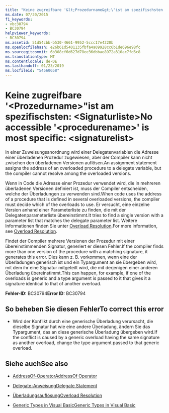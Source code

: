 ```yaml
---
title: "Keine zugreifbare '&lt;Prozedurname&gt;\"ist am spezifischsten: &lt;Signaturliste&gt;"
ms.date: 07/20/2015
f1_keywords:
- vbc30794
- BC30794
helpviewer_keywords:
- BC30794
ms.assetid: 51d54cbb-b530-4661-9952-5ccc17e4220b
ms.openlocfilehash: e26b61d5401135fbfa4a09928cc6b1de696e98fc
ms.sourcegitcommit: 6b308cf6d627d78ee36dbbae8972a310ac7fd6c8
ms.translationtype: MT
ms.contentlocale: de-DE
ms.lasthandoff: 01/23/2019
ms.locfileid: "54560658"
---
```

# <a name="no-accessible-ltprocedurenamegt-is-most-specific-ltsignaturelistgt"></a><span data-ttu-id="49e63-102">Keine zugreifbare '&lt;Prozedurname&gt;"ist am spezifischsten: &lt;Signaturliste&gt;</span><span class="sxs-lookup"><span data-stu-id="49e63-102">No accessible '&lt;procedurename&gt;' is most specific: &lt;signaturelist&gt;</span></span>
<span data-ttu-id="49e63-103">In einer Zuweisungsanordnung wird einer Delegatenvariablen die Adresse einer überladenen Prozedur zugewiesen, aber der Compiler kann nicht zwischen den überladenen Versionen auflösen.</span><span class="sxs-lookup"><span data-stu-id="49e63-103">An assignment statement assigns the address of an overloaded procedure to a delegate variable, but the compiler cannot resolve among the overloaded versions.</span></span>  
  
 <span data-ttu-id="49e63-104">Wenn in Code die Adresse einer Prozedur verwendet wird, die in mehreren überladenen Versionen definiert ist, muss der Compiler entscheiden, welche der Überladungen zu verwenden sind.</span><span class="sxs-lookup"><span data-stu-id="49e63-104">When code uses the address of a procedure that is defined in several overloaded versions, the compiler must decide which of the overloads to use.</span></span> <span data-ttu-id="49e63-105">Er versucht, eine einzelne Version anhand einer Parameterliste zu finden, die mit der Delegatenparameterliste übereinstimmt.</span><span class="sxs-lookup"><span data-stu-id="49e63-105">It tries to find a single version with a parameter list that matches the delegate parameter list.</span></span> <span data-ttu-id="49e63-106">Weitere Informationen finden Sie unter [Overload Resolution](../../visual-basic/programming-guide/language-features/procedures/overload-resolution.md).</span><span class="sxs-lookup"><span data-stu-id="49e63-106">For more information, see [Overload Resolution](../../visual-basic/programming-guide/language-features/procedures/overload-resolution.md).</span></span>  
  
 <span data-ttu-id="49e63-107">Findet der Compiler mehrere Versionen der Prozedur mit einer übereinstimmenden Signatur, generiert er diesen Fehler.</span><span class="sxs-lookup"><span data-stu-id="49e63-107">If the compiler finds more than one version of the procedure with a matching signature, it generates this error.</span></span> <span data-ttu-id="49e63-108">Dies kann z. B. vorkommen, wenn eine der Überladungen generisch ist und ein Typargument an sie übergeben wird, mit dem ihr eine Signatur mitgeteilt wird, die mit derjenigen einer anderen Überladung übereinstimmt.</span><span class="sxs-lookup"><span data-stu-id="49e63-108">This can happen, for example, if one of the overloads is generic and a type argument is passed to it that gives it a signature identical to that of another overload.</span></span>  
  
 <span data-ttu-id="49e63-109">**Fehler-ID:** BC30794</span><span class="sxs-lookup"><span data-stu-id="49e63-109">**Error ID:** BC30794</span></span>  
  
## <a name="to-correct-this-error"></a><span data-ttu-id="49e63-110">So beheben Sie diesen Fehler</span><span class="sxs-lookup"><span data-stu-id="49e63-110">To correct this error</span></span>  
  
-   <span data-ttu-id="49e63-111">Wird der Konflikt durch eine generische Überladung verursacht, die dieselbe Signatur hat wie eine andere Überladung, ändern Sie das Typargument, das an diese generische Überladung übergeben wird.</span><span class="sxs-lookup"><span data-stu-id="49e63-111">If the conflict is caused by a generic overload having the same signature as another overload, change the type argument passed to that generic overload.</span></span>  
  
## <a name="see-also"></a><span data-ttu-id="49e63-112">Siehe auch</span><span class="sxs-lookup"><span data-stu-id="49e63-112">See also</span></span>
- [<span data-ttu-id="49e63-113">AddressOf-Operator</span><span class="sxs-lookup"><span data-stu-id="49e63-113">AddressOf Operator</span></span>](../../visual-basic/language-reference/operators/addressof-operator.md)
- [<span data-ttu-id="49e63-114">Delegate-Anweisung</span><span class="sxs-lookup"><span data-stu-id="49e63-114">Delegate Statement</span></span>](../../visual-basic/language-reference/statements/delegate-statement.md)

- [<span data-ttu-id="49e63-115">Überladungsauflösung</span><span class="sxs-lookup"><span data-stu-id="49e63-115">Overload Resolution</span></span>](../../visual-basic/programming-guide/language-features/procedures/overload-resolution.md)
- [<span data-ttu-id="49e63-116">Generic Types in Visual Basic</span><span class="sxs-lookup"><span data-stu-id="49e63-116">Generic Types in Visual Basic</span></span>](../../visual-basic/programming-guide/language-features/data-types/generic-types.md)

